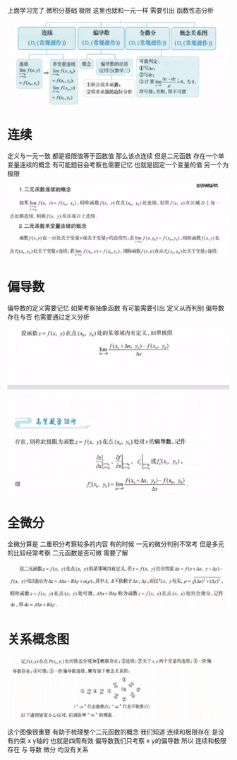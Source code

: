 上面学习完了 微积分基础 极限 这里也就和一元一样 需要引出 函数性态分析

![image-20251028142454108](https://raw.githubusercontent.com/Xioaruan912/pic/main/image-20251028142454108.png)

# 连续

定义与一元一致 都是极限值等于函数值 那么该点连续 但是二元函数 存在一个单变量连续的概念 有可能题目会考察也需要记忆 也就是固定一个变量的值 另一个为极限

![image-20251028142049876](https://raw.githubusercontent.com/Xioaruan912/pic/main/image-20251028142049876.png)

# 偏导数

偏导数的定义需要记忆 如果考察抽象函数 有可能需要引出 定义从而判别 偏导数存在与否 也需要通过定义分析

![image-20251028142142627](https://raw.githubusercontent.com/Xioaruan912/pic/main/image-20251028142142627.png)

# 全微分

全微分算是 二重积分考察较多的内容 有的时候 一元的微分判别不常考 但是多元的比较经常考察 二元函数是否可微 需要了解

![image-20251028142249224](https://raw.githubusercontent.com/Xioaruan912/pic/main/image-20251028142249224.png)

# 关系概念图

![image-20251028142306182](https://raw.githubusercontent.com/Xioaruan912/pic/main/image-20251028142306182.png)

这个图像很重要 有助于梳理整个二元函数的概念 我们知道 连续和极限存在 是没有约束 x y轴的 也就是四周有效 偏导数我们只考察 x y的偏导数 所以 连续和极限存在 与 导数 微分 均没有关系

